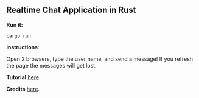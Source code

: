 ## Realtime Chat Application in Rust

**Run it:**

```cargo run```

**instructions**:

Open 2 browsers, type the user name, and send a message! If you refresh the page the messages will get lost.

**Tutorial** [here](https://eleftheriabatsou.hashnode.dev/tutorial-real-time-chat-app-in-rust-with-rocket).

**Credits** [here](https://github.com/rwf2/Rocket/tree/v0.5-rc/examples).

